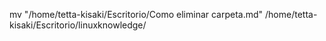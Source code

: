 mv "/home/tetta-kisaki/Escritorio/Como eliminar carpeta.md" /home/tetta-kisaki/Escritorio/linuxknowledge/
